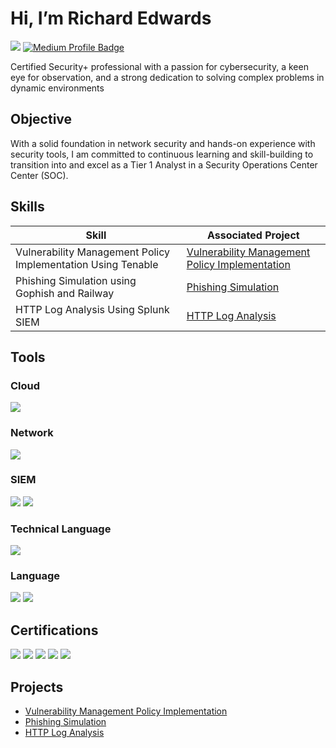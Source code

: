 # Hi, I’m Richard Edwards 
<a href="https://www.linkedin.com/in/richard-demetrius-edwards/"><img src="https://img.shields.io/badge/-LinkedIn-0072b1?&style=for-the-badge&logo=linkedin&logoColor=white" /></a>
<a href="https://medium.com/@richard.demetrius" target="_blank">
  <img src="https://img.shields.io/badge/-Medium-000000?style=for-the-badge&logo=medium&logoColor=white" alt="Medium Profile Badge">
</a>


Certified Security+ professional with a passion for cybersecurity, a keen eye for observation, and a strong dedication to solving complex problems in dynamic environments

## Objective

With a solid foundation in network security and hands-on experience with security tools, I am committed to continuous learning and skill-building to transition into and excel as a Tier 1 Analyst in a Security Operations Center Center (SOC).

## Skills

| Skill                                         | Associated Project         |
|-----------------------------------------------|----------------------------|
| Vulnerability Management Policy Implementation Using Tenable | <a href="https://github.com/RichardE-cr/Vulnerability-Management-Program-Implementation">Vulnerability Management Policy Implementation</a>
| Phishing Simulation using Gophish and Railway | <a href="https://github.com/RichardE-cr/Phishing-Simulator-excercise">Phishing Simulation</a>
| HTTP Log Analysis Using Splunk SIEM | <a href="https://github.com/RichardE-cr/HTTP-Log-Files-Using-Splunk">HTTP Log Analysis</a>


## Tools

### Cloud

<div>
    <img src="https://img.shields.io/badge/-Microsoft_Azure-0078D4?&style=for-the-badge&logo=Microsoft%20Azure&logoColor=white" />
</div>

### Network

<div>
    <img src="https://img.shields.io/badge/-Wireshark-1679A7?&style=for-the-badge&logo=Wireshark&logoColor=white" />
</div>

### SIEM

<div>
  <img src="https://img.shields.io/badge/-Splunk-000000?&style=for-the-badge&logo=Splunk&logoColor=white" />
  <img src="https://img.shields.io/badge/-Microsoft_Sentinel-0078D4?&style=for-the-badge&logo=Microsoft&logoColor=white" />
</div>

### Technical Language 

<div> 
    <img src="https://img.shields.io/badge/Python-blue?style=for-the-badge&logo=Python&logoColor=yellow" />
</div>

### Language

<div>
  <img src="https://img.shields.io/badge/English-Proficient-purple?style=for-the-badge" />
<img src="https://img.shields.io/badge/Spanish-B1-red?style=for-the-badge" />
</div>




## Certifications

<div>
<img src="https://img.shields.io/badge/-Security%2B-FF0000?&style=for-the-badge&logo=CompTIA&logoColor=white" />
<img src="https://img.shields.io/badge/-Network%2B-FF9900?&style=for-the-badge&logo=CompTIA&logoColor=white" />
<img src="https://img.shields.io/badge/-Splunk_Core_User-000000?&style=for-the-badge&logo=Splunk&logoColor=white" />
<img src="https://img.shields.io/badge/-Azure_Fundamentals-0078D4?&style=for-the-badge&logo=Microsoft%20Azure&logoColor=white" />
<img src="https://img.shields.io/badge/-Professional_Scrum_Master_I-6DB33F?&style=for-the-badge&logo=Scrum&logoColor=white" />
</div>

## Projects
- <a href="https://github.com/RichardE-cr/Vulnerability-Management-Program-Implementation">Vulnerability Management Policy Implementation</a>
- <a href="https://github.com/RichardE-cr/Phishing-Simulator-excercise">Phishing Simulation</a>
- <a href="https://github.com/RichardE-cr/HTTP-Log-Files-Using-Splunk">HTTP Log Analysis</a>

